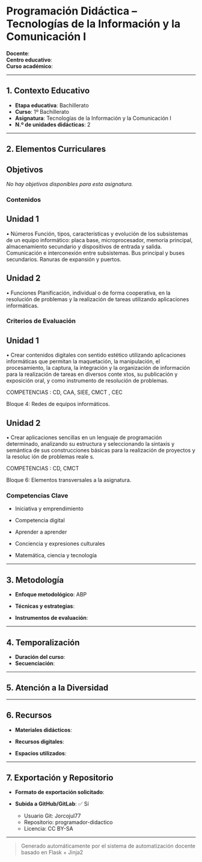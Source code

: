 # Programación Didáctica – Tecnologías de la Información y la Comunicación I

**Docente**:   
**Centro educativo**:   
**Curso académico**:   

---

## 1. Contexto Educativo

- **Etapa educativa**: Bachillerato
- **Curso**: 1º Bachillerato
- **Asignatura**: Tecnologías de la Información y la Comunicación I
- **N.º de unidades didácticas**: 2

---

## 2. Elementos Curriculares

## Objetivos

_No hay objetivos disponibles para esta asignatura._



### Contenidos

## Unidad 1
• Números Función, tipos, características y evolución de los subsistemas de un 
equipo informático: placa base, microprocesador, memoria principal, 
almacenamiento secundario y dispositivos de entrada y salida. Comunicación e 
interconexión entre subsistemas. Bus principal y buses secundarios. Ranuras de 
expansión y puertos.

## Unidad 2
• Funciones Planificación, individual o de forma cooperativa, en la resolución de 
problemas y la realización de tareas utilizando aplicaciones informáticas.


### Criterios de Evaluación

## Unidad 1
• Crear contenidos digitales con sentido estético utilizando aplicaciones 
informáticas que permitan la maquetación, la manipulación, el 
procesamiento, la captura, la integración y la organización de información 
para la realización de tareas en diversos conte xtos, su publicación y 
exposición oral, y como instrumento de resolución de problemas.  
 
COMPETENCIAS : CD, CAA, SIEE, CMCT , CEC  
 
Bloque 4: Redes de equipos informáticos.

## Unidad 2
• Crear aplicaciones sencillas en un lenguaje de programación determinado, 
analizando su estructura y seleccionando la sintaxis y semántica de sus 
construcciones básicas para la realización de proyectos y la resoluc ión de 
problemas reale s. 
 
COMPETENCIAS : CD, CMCT  
 
 
Bloque 6: Elementos transversales a la asignatura.


### Competencias Clave


- Iniciativa y emprendimiento

- Competencia digital

- Aprender a aprender

- Conciencia y expresiones culturales

- Matemática, ciencia y tecnología



---

## 3. Metodología

- **Enfoque metodológico**: ABP
- **Técnicas y estrategias**:  
  
- **Instrumentos de evaluación**: 

---

## 4. Temporalización

- **Duración del curso**: 
- **Secuenciación**:  
  

---

## 5. Atención a la Diversidad



---

## 6. Recursos

- **Materiales didácticos**:  
  
- **Recursos digitales**:  
  
- **Espacios utilizados**: 

---

## 7. Exportación y Repositorio

- **Formato de exportación solicitado**: 
- **Subida a GitHub/GitLab**: ✅ Sí

  - Usuario Git: Jorcojul77
  - Repositorio: programador-didactico
  - Licencia: CC BY-SA


---

> Generado automáticamente por el sistema de automatización docente basado en Flask + Jinja2